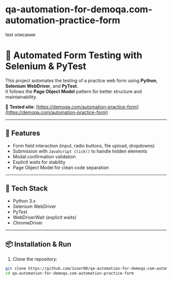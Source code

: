 # qa-automation-for-demoqa.com-automation-practice-form
test
описание
# 🧪 Automated Form Testing with Selenium & PyTest

This project automates the testing of a practice web form using **Python**, **Selenium WebDriver**, and **PyTest**.  
It follows the **Page Object Model** pattern for better structure and maintainability.

📍 **Tested site**: [https://demoqa.com/automation-practice-form](https://demoqa.com/automation-practice-form)

---

## 🚀 Features

- Form field interaction (input, radio buttons, file upload, dropdowns)
- Submission with `JavaScript click()` to handle hidden elements
- Modal confirmation validation
- Explicit waits for stability
- Page Object Model for clean code separation

---

## 🧰 Tech Stack

- Python 3.x
- Selenium WebDriver
- PyTest
- WebDriverWait (explicit waits)
- ChromeDriver

---

## 📦 Installation & Run

1. Clone the repository:
```bash
git clone https://github.com/1user00/qa-automation-for-demoqa.com-automation-practice-form.git
cd qa-automation-for-demoqa.com-automation-practice-form
